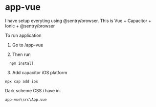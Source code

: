 # app-vue
I have setup everyting using @sentry/browser. This is Vue + Capacitor + Ionic + @sentry/browser

To run application

1) Go to /app-vue

2) Then run
  ```
    npm install
  ```
3) Add capacitor iOS platform
```
npx cap add ios
```

Dark scheme CSS i have in.
```
app-vue\src\App.vue
```
